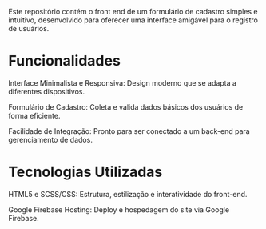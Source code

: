 Este repositório contém o front end de um formulário de cadastro simples e intuitivo, desenvolvido para oferecer uma interface amigável para o registro de usuários.

# Funcionalidades

Interface Minimalista e Responsiva: Design moderno que se adapta a diferentes dispositivos.

Formulário de Cadastro: Coleta e valida dados básicos dos usuários de forma eficiente.

Facilidade de Integração: Pronto para ser conectado a um back-end para gerenciamento de dados.

# Tecnologias Utilizadas

HTML5 e SCSS/CSS: Estrutura, estilização e interatividade do front-end.

Google Firebase Hosting: Deploy e hospedagem do site via Google Firebase.
